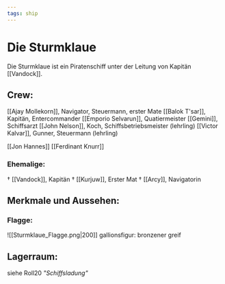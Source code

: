 ```yaml
---
tags: ship
---
```


# Die Sturmklaue
Die Sturmklaue ist ein Piratenschiff unter der Leitung von Kapitän [[Vandock]].

## Crew:

[[Ajay Mollekorn]],  Navigator, Steuermann, erster Mate
[[Balok T'sar]], Kapitän, Entercommander
[[Emporio Selvarun]], Quatiermeister
[[Gemini]], Schiffsarzt 
[[John Nelson]], Koch, Schiffsbetriebsmeister (lehrling)
[[Victor Kalvar]], Gunner, Steuermann (lehrling)

[[Jon Hannes]]
[[Ferdinant Knurr]]

### Ehemalige:
† [[Vandock]], Kapitän
† [[Kurjuw]], Erster Mat
† [[Arcy]], Navigatorin



## Merkmale und Aussehen:
### Flagge:
![[Sturmklaue_Flagge.png|200]]
gallionsfigur:
bronzener greif

## Lagerraum:
siehe Roll20 *"Schiffsladung"*